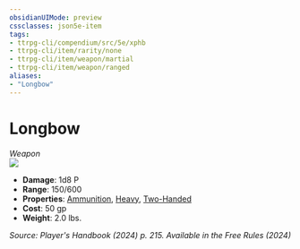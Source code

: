 ```yaml
---
obsidianUIMode: preview
cssclasses: json5e-item
tags:
- ttrpg-cli/compendium/src/5e/xphb
- ttrpg-cli/item/rarity/none
- ttrpg-cli/item/weapon/martial
- ttrpg-cli/item/weapon/ranged
aliases: 
- "Longbow"
---
```

# Longbow
*Weapon*  
![](Mechanics/items/img/longbow.webp#right)

- **Damage**: 1d8 P
- **Range**: 150/600
- **Properties**: [Ammunition](Mechanics/rules/item-properties.md#Ammunition), [Heavy](Mechanics/rules/item-properties.md#Heavy), [Two-Handed](Mechanics/rules/item-properties.md#Two-Handed)
- **Cost**: 50 gp
- **Weight**: 2.0 lbs.

*Source: Player's Handbook (2024) p. 215. Available in the Free Rules (2024)*